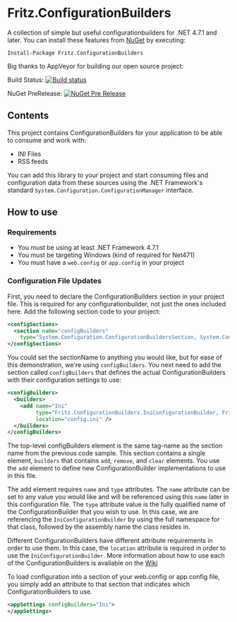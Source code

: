 # Fritz.ConfigurationBuilders
A collection of simple but useful configurationbuilders for .NET 4.7.1 and later.  You can install these features from [NuGet](https://www.nuget.org/packages/Fritz.ConfigurationBuilders/0.2.0-preview) by executing:

`Install-Package Fritz.ConfigurationBuilders`

Big thanks to AppVeyor for building our open source project:

Build Status:  [![Build status](https://ci.appveyor.com/api/projects/status/3wrl63fly957bc80?svg=true)](https://ci.appveyor.com/project/csharpfritz/fritz-configurationbuilders)

NuGet PreRelease: [![NuGet Pre Release](https://img.shields.io/nuget/vpre/Fritz.ConfigurationBuilders.svg)](https://www.nuget.org/packages/Fritz.ConfigurationBuilders)

## Contents

This project contains ConfigurationBuilders for your application to be able to consume and work with:

*  INI Files
*  RSS feeds

You can add this library to your project and start consuming files and configuration data from these sources using the .NET Framework's standard `System.Configuration.ConfigurationManager` interface.

## How to use 

### Requirements

*  You must be using at least .NET Framework 4.7.1
*  You must be targeting Windows (kind of required for Net471)
*  You must have a `web.config` or `app.config` in your project

### Configuration File Updates

First, you need to declare the ConfigurationBuilders section in your project file.  This is required for any configurationbuilder, not just the ones included here.  Add the following section code to your project:


```xml
<configSections>
  <section name="configBuilders"
    type="System.Configuration.ConfigurationBuildersSection, System.Configuration"/>
</configSections>
```

You could set the sectionName to anything you would like, but for ease of this demonstration, we're using `configBuilders`.  You next need to add the section called `configBuilders` that defines the actual ConfigurationBuilders with their configuration settings to use:

```xml
<configBuilders>
  <builders>
    <add name="Ini" 
         type="Fritz.ConfigurationBuilders.IniConfigurationBuilder, Fritz.ConfigurationBuilders"
         location="config.ini" />
  </builders>
</configBuilders>
```
The top-level configBuilders element is the same tag-name as the section name from the previous code sample. This section contains a single element, `builders` that contains `add`, `remove`, and `clear` elements.  You use the `add` element to define new ConfigurationBuilder implementations to use in this file.  

The add element requires `name` and `type` attributes.  The `name` attribute can be set to any value you would like and will be referenced using this `name` later in this configuration file.  The `type` attribute value is the fully qualified name of the ConfigurationBuilder that you wish to use.  In this case, we are referencing the `IniConfigurationBuilder` by using the full namespace for that class, followed by the assembly name the class resides in.

Different ConfigurationBuilders have different attribute requirements in order to use them.  In this case, the `location` attribute is required in order to use the `IniConfigurationBuilder`.  More information about how to use each of the ConfigurationBuilders is available on the [Wiki](https://github.com/csharpfritz/Fritz.ConfigurationBuilders/wiki)

To load configuration into a section of your web.config or app.config file, you simply add an attribute to that section that indicates which ConfigurationBuilders to use.

```xml
<appSettings configBuilders="Ini">
</appSettings>
```
